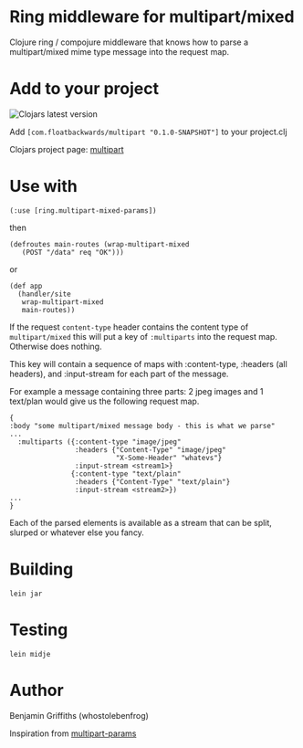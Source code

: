 # Ring middleware for multipart/mixed #

Clojure ring / compojure middleware that knows how to parse a multipart/mixed mime type message into the request map.

# Add to your project #

![Clojars latest version](https://clojars.org/com.yetanalytics/multipart/latest-version.svg "Clojars latest version")

Add `[com.floatbackwards/multipart "0.1.0-SNAPSHOT"]` to your project.clj

Clojars project page: [multipart](https://clojars.org/com.yetanalytics/multipart)

# Use with #

    (:use [ring.multipart-mixed-params])

then

    (defroutes main-routes (wrap-multipart-mixed
       (POST "/data" req "OK")))

or 

    (def app
      (handler/site
       wrap-multipart-mixed
       main-routes))

If the request `content-type` header contains the content type of `multipart/mixed` this will put a key of `:multiparts` into the request map. Otherwise does nothing.

This key will contain a sequence of maps with :content-type, :headers (all headers), and :input-stream for each part of the message.

For example a message containing three parts: 2 jpeg images and 1 text/plan would give us the following request map.

    {
    :body "some multipart/mixed message body - this is what we parse"
    ... 
      :multiparts ({:content-type "image/jpeg"
                    :headers {"Content-Type" "image/jpeg"
                              "X-Some-Header" "whatevs"}
                    :input-stream <stream1>}
                   {:content-type "text/plain"
                    :headers {"Content-Type" "text/plain"}
                    :input-stream <stream2>})
    ...
    }

Each of the parsed elements is available as a stream that can be split, slurped or whatever else you fancy.

# Building #

`lein jar`

# Testing #

`lein midje`

# Author #

Benjamin Griffiths (whostolebenfrog)

Inspiration from [multipart-params](https://github.com/mmcgrana/ring/blob/master/ring-core/src/ring/middleware/multipart_params.clj)
